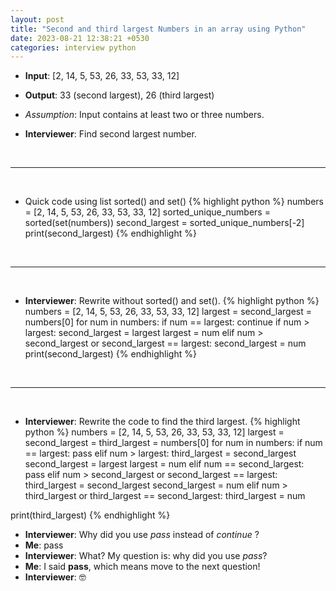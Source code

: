 ```yaml
---
layout: post
title: "Second and third largest Numbers in an array using Python"
date: 2023-08-21 12:38:21 +0530
categories: interview python
---
```


- **Input**: [2, 14, 5, 53, 26, 33, 53, 33, 12]
- **Output**: 33 (second largest), 26 (third largest)
- *Assumption*: Input contains at least two or three numbers.

- **Interviewer**: Find second largest number.
<p>&nbsp;</p><hr/><p>&nbsp;</p>

- Quick code using list sorted() and set()
{% highlight python %}
numbers = [2, 14, 5, 53, 26, 33, 53, 33, 12]
sorted_unique_numbers = sorted(set(numbers))
second_largest = sorted_unique_numbers[-2]
print(second_largest)
{% endhighlight %}
<p>&nbsp;</p><hr/><p>&nbsp;</p>

- **Interviewer**: Rewrite without sorted() and set().
{% highlight python %}
numbers = [2, 14, 5, 53, 26, 33, 53, 33, 12]
largest = second_largest = numbers[0]
for num in numbers:
    if num == largest:
        continue
    if num > largest:
        second_largest = largest
        largest = num
    elif num > second_largest or second_largest == largest:
        second_largest = num
print(second_largest)
{% endhighlight %}
<p>&nbsp;</p><hr/><p>&nbsp;</p>

- **Interviewer**: Rewrite the code to find the third largest.
{% highlight python %}
numbers = [2, 14, 5, 53, 26, 33, 53, 33, 12]
largest = second_largest = third_largest = numbers[0]
for num in numbers:
    if num == largest:
        pass
    elif num > largest:
        third_largest = second_largest
        second_largest = largest
        largest = num
    elif num == second_largest:
        pass
    elif num > second_largest or second_largest == largest:
        third_largest = second_largest
        second_largest = num
    elif num > third_largest or third_largest == second_largest:
        third_largest = num

print(third_largest)
{% endhighlight %}

- **Interviewer**: Why did you use *pass* instead of *continue* ?
- **Me**: pass 
- **Interviewer**: What? My question is: why did you use *pass*?
- **Me**: I said **pass**, which means move to the next question!  
- **Interviewer**: 🤓